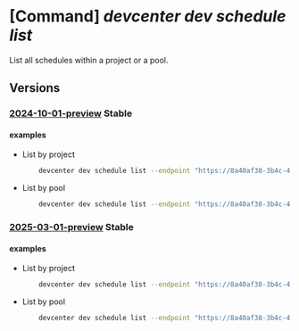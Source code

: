 # [Command] _devcenter dev schedule list_

List all schedules within a project or a pool.

## Versions

### [2024-10-01-preview](/Resources/data-plane/microsoft.devcenter/L3Byb2plY3RzL3t9L3Bvb2xzL3t9L3NjaGVkdWxlcw==/2024-10-01-preview.xml) **Stable**

<!-- data-plane:microsoft.devcenter /projects/{}/pools/{}/schedules 2024-10-01-preview -->
<!-- data-plane:microsoft.devcenter /projects/{}/schedules 2024-10-01-preview -->

#### examples

- List by project
    ```bash
        devcenter dev schedule list --endpoint "https://8a40af38-3b4c-4672-a6a4-5e964b1870ed-contosodevcenter.centralus.devcenter.azure.com/" --project-name "DevProject"
    ```

- List by pool
    ```bash
        devcenter dev schedule list --endpoint "https://8a40af38-3b4c-4672-a6a4-5e964b1870ed-contosodevcenter.centralus.devcenter.azure.com/" --pool-name "DevPool" --project-name "DevProject"
    ```

### [2025-03-01-preview](/Resources/data-plane/microsoft.devcenter/L3Byb2plY3RzL3t9L3Bvb2xzL3t9L3NjaGVkdWxlcw==/2025-03-01-preview.xml) **Stable**

<!-- data-plane:microsoft.devcenter /projects/{}/pools/{}/schedules 2025-03-01-preview -->
<!-- data-plane:microsoft.devcenter /projects/{}/schedules 2025-03-01-preview -->

#### examples

- List by project
    ```bash
        devcenter dev schedule list --endpoint "https://8a40af38-3b4c-4672-a6a4-5e964b1870ed-contosodevcenter.centralus.devcenter.azure.com/" --project-name "DevProject"
    ```

- List by pool
    ```bash
        devcenter dev schedule list --endpoint "https://8a40af38-3b4c-4672-a6a4-5e964b1870ed-contosodevcenter.centralus.devcenter.azure.com/" --pool-name "DevPool" --project-name "DevProject"
    ```
